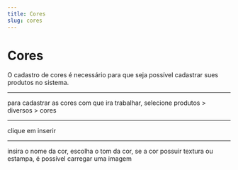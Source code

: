 ```yaml
---
title: Cores
slug: cores
---
```

# Cores
O cadastro de cores é necessário para que seja possível cadastrar sues produtos no sistema.

---
para cadastrar as cores com que ira trabalhar, selecione produtos > diversos > cores


---
clique em inserir


---
insira o nome da cor, escolha o tom da cor, se a cor possuir textura ou estampa, é possível carregar uma imagem

